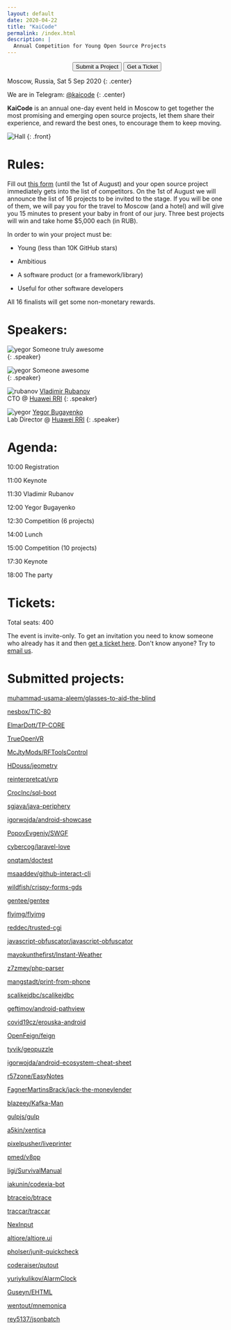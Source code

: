```yaml
---
layout: default
date: 2020-04-22
title: "KaiCode"
permalink: /index.html
description: |
  Annual Competition for Young Open Source Projects
---
```


<div style="text-align: center">
<form action="https://docs.google.com/forms/d/1Cp6MZKzloZ0dJWu22kRp0p2MthEvq3UHRW2W7zzSPUc" style="display: inline">
  <button type="submit">Submit a Project</button>
</form>
<form action="https://kaicode.timepad.ru/event/1317705/" style="display: inline">
  <button type="submit">Get a Ticket</button>
</form>
</div>

Moscow, Russia, Sat 5 Sep 2020
{: .center}

We are in Telegram: [@kaicode](https://t.me/kaicode)
{: .center}

**KaiCode** is an annual one-day event held in Moscow to
get together the most promising and emerging open
source projects, let them share their experience,
and reward the best ones, to encourage them to keep moving.

![Hall](/images/hall.jpg)
{: .front}

# Rules:

Fill out [this form](https://docs.google.com/forms/d/1Cp6MZKzloZ0dJWu22kRp0p2MthEvq3UHRW2W7zzSPUc)
(until the 1st of August)
and your open source project
immediately gets into the list of competitors. On the 1st of August
we will announce the list of 16 projects to be invited
to the stage. If you will be one of them, we will pay you for
the travel to Moscow (and a hotel) and will give you 15 minutes
to present your baby in front of our jury.
Three best projects will win and take home $5,000 each (in RUB).

In order to win your project must be:

  * Young (less than 10K GitHub stars)

  * Ambitious

  * A software product (or a framework/library)

  * Useful for other software developers

All 16 finalists will get some non-monetary rewards.

# Speakers:

![yegor](/images/face.jpg)
Someone truly awesome
<br/>
{: .speaker}

![yegor](/images/face.jpg)
Someone awesome
<br/>
{: .speaker}

![rubanov](/images/rubanov.jpg)
[Vladimir Rubanov](https://www.rubanov.pro/)
<br/>
CTO @ [Huawei RRI](https://career.huawei.ru/rri/)
{: .speaker}

![yegor](https://www.yegor256.com/images/face-256x256.jpg)
[Yegor Bugayenko](https://www.yegor256.com)
<br/>
Lab Director @ [Huawei RRI](https://career.huawei.ru/rri/)
{: .speaker}

# Agenda:

10:00 Registration

11:00 Keynote

11:30 Vladimir Rubanov

12:00 Yegor Bugayenko

12:30 Competition (6 projects)

14:00 Lunch

15:00 Competition (10 projects)

17:30 Keynote

18:00 The party

# Tickets:

Total seats: 400

The event is invite-only. To get an invitation you need to know
someone who already has it and then
[get a ticket here](https://kaicode.timepad.ru/event/1317705/).
Don't know anyone? Try to
[email us](mailto:tickets@kaicode.org).

# Submitted projects:

[muhammad-usama-aleem/glasses-to-aid-the-blind](https://github.com/muhammad-usama-aleem/glasses-to-aid-the-blind)

[nesbox/TIC-80](https://github.com/nesbox/TIC-80)

[ElmarDott/TP-CORE](https://github.com/ElmarDott/TP-CORE)

[TrueOpenVR](https://github.com/TrueOpenVR)

[McJtyMods/RFToolsControl](McJtyMods/RFToolsControl)

[HDouss/jeometry](https://github.com/HDouss/jeometry)

[reinterpretcat/vrp](https://github.com/reinterpretcat/vrp)

[CrocInc/sql-boot](https://github.com/CrocInc/sql-boot)

[sgjava/java-periphery](https://github.com/sgjava/java-periphery)

[igorwojda/android-showcase](https://github.com/igorwojda/android-showcase)

[PopovEvgeniy/SWGF](https://github.com/PopovEvgeniy/SWGF)

[cybercog/laravel-love](https://github.com/cybercog/laravel-love)

[onqtam/doctest](https://github.com/onqtam/doctest)

[msaaddev/github-interact-cli](https://github.com/msaaddev/github-interact-cli)

[wildfish/crispy-forms-gds](https://github.com/wildfish/crispy-forms-gds)

[gentee/gentee](https://github.com/gentee/gentee)

[flyimg/flyimg](https://github.com/flyimg/flyimg)

[reddec/trusted-cgi](https://github.com/reddec/trusted-cgi)

[javascript-obfuscator/javascript-obfuscator](https://github.com/javascript-obfuscator/javascript-obfuscator)

[mayokunthefirst/Instant-Weather](https://github.com/mayokunthefirst/Instant-Weather)

[z7zmey/php-parser](https://github.com/z7zmey/php-parser)

[mangstadt/print-from-phone](https://github.com/mangstadt/print-from-phone)

[scalikejdbc/scalikejdbc](https://github.com/scalikejdbc/scalikejdbc)

[geftimov/android-pathview](https://github.com/geftimov/android-pathview)

[covid19cz/erouska-android](https://github.com/covid19cz/erouska-android)

[OpenFeign/feign](https://github.com/OpenFeign/feign)

[tyvik/geopuzzle](https://github.com/tyvik/geopuzzle)

[igorwojda/android-ecosystem-cheat-sheet](https://github.com/igorwojda/android-ecosystem-cheat-sheet)

[r57zone/EasyNotes](https://github.com/r57zone/EasyNotes)

[FagnerMartinsBrack/jack-the-moneylender](https://github.com/FagnerMartinsBrack/jack-the-moneylender)

[blazeey/Kafka-Man](https://github.com/blazeey/Kafka-Man)

[gulpjs/gulp](https://github.com/gulpjs/gulp)

[a5kin/xentica](https://github.com/a5kin/xentica)

[pixelpusher/liveprinter](https://github.com/pixelpusher/liveprinter)

[pmed/v8pp](https://github.com/pmed/v8pp)

[ligi/SurvivalManual](https://github.com/ligi/SurvivalManual)

[iakunin/codexia-bot](https://github.com/iakunin/codexia-bot)

[btraceio/btrace](https://github.com/btraceio/btrace)

[traccar/traccar](https://github.com/traccar/traccar)

[NexInput](https://github.com/NexInput)

[altiore/altiore.ui](https://github.com/altiore/altiore.ui)

[pholser/junit-quickcheck](https://github.com/pholser/junit-quickcheck)

[coderaiser/putout](https://github.com/coderaiser/putout)

[yuriykulikov/AlarmClock](https://github.com/yuriykulikov/AlarmClock)

[Guseyn/EHTML](https://github.com/Guseyn/EHTML)

[wentout/mnemonica](https://github.com/wentout/mnemonica)

[rey5137/jsonbatch](https://github.com/rey5137/jsonbatch)
